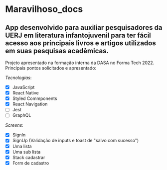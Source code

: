 # Maravilhoso_docs

## App desenvolvido para auxiliar pesquisadores da UERJ em literatura infantojuvenil para ter fácil acesso aos principais livros e artigos utilizados em suas pesquisas acadêmicas.

Projeto apresentado na formação interna da DASA no Forma Tech 2022.
Principais pontos solicitados e apresentado:

*Tecnologias*:
- [x] JavaScript
- [x] React Native
- [x] Styled Commponents
- [x] React Navigation
- [ ] Jest
- [ ] GraphQL

*Screens*:
- [x] SignIn
- [x] SignUp (Validação de inputs e toast de "salvo com sucesso")
- [x] Uma lista
- [x] Uma sub lista
- [x] Stack cadastrar
- [x] Form de cadastro
